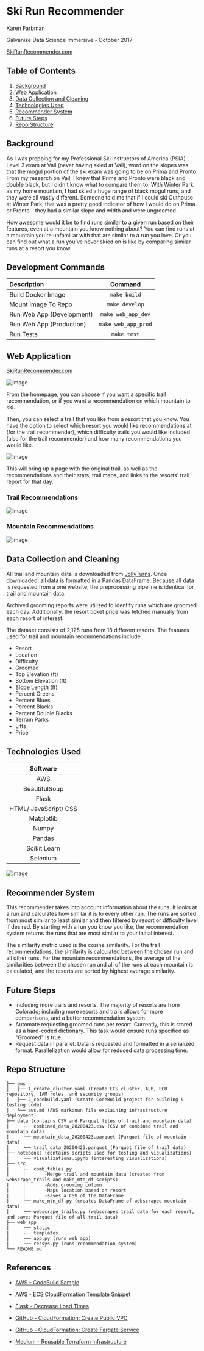 # Ski Run Recommender

Karen Farbman

Galvanize Data Science Immersive - October 2017

[SkiRunRecommender.com](http://www.skirunrecommender.com)

## Table of Contents
1. [Background](#background)
2. [Web Application](#web-application)
3. [Data Collection and Cleaning](#data-collection-and-cleaning)
4. [Technologies Used](#technologies-used)
5. [Recommender System](#recommender-system)
6. [Future Steps](#future-steps)
7. [Repo Structure](#repo-structure)

## Background

As I was prepping for my Professional Ski Instructors of America (PSIA) Level 3 exam at Vail (never having skied at Vail), word on the slopes was that the mogul portion of the ski exam was going to be on Prima and Pronto. From my research on Vail, I knew that Prima and Pronto were black and double black, but I didn't know what to compare them to. With Winter Park as my home mountain, I had skied a huge range of black mogul runs, and they were all vastly different. Someone told me that if I could ski Outhouse at Winter Park, that was a pretty good indicator of how I would do on Prima or Pronto - they had a similar slope and width and were ungroomed. 

How awesome would it be to find runs similar to a given run based on their features, even at a mountain you know nothing about? You can find runs at a mountain you're unfamiliar with that are similar to a run you love. Or you can find out what a run you've never skied on is like by comparing similar runs at a resort you know.

## Development Commands

| Description       | Command    |
| :------------- | :----------: |
| Build Docker Image | `make build`   |
| Mount Image To Repo   | `make develop` |
| Run Web App (Development)   | `make web_app_dev` |
| Run Web App (Production)   | `make web_app_prod` |
| Run Tests   | `make test` |


## Web Application 

[SkiRunRecommender.com](http://www.skirunrecommender.com)

![image](web_app/static/images/home2.png)

From the homepage, you can choose if you want a specific trail recommendation, or if you want a recommendation on which mountain to ski.

Then, you can select a trail that you like from a resort that you know. You have the option to select which resort you would like recommendations at (for the trail recommender), which difficulty trails you would like included (also for the trail recommender) and how many recommendations you would like.

![image](web_app/static/images/trail_page2.png)

This will bring up a page with the original trail, as well as the recommendations and their stats, trail maps, and links to the resorts' trail report for that day.

### Trail Recommendations
![image](web_app/static/images/recommendations_page2.png)

### Mountain Recommendations
![image](web_app/static/images/mtn_rec_page2.png)

## Data Collection and Cleaning

All trail and mountain data is downloaded from [JollyTurns](https://jollyturns.com/resorts/country/united-states-of-america). Once downloaded, all data is formatted in a Pandas DataFrame. Because all data is requested from a one website, the preprocessing pipeline is identical for trail and mountain data. 

Archived grooming reports were utilized to identify runs which are groomed each day. Additionally, the resort ticket price was fetched manually from each resort of interest.

The dataset consists of 2,125 runs from 18 different resorts. The features used for trail and mountain recommendations include:
* Resort
* Location
* Difficulty
* Groomed
* Top Elevation (ft)
* Bottom Elevation (ft)
* Slope Length (ft)
* Percent Greens
* Percent Blues
* Percent Blacks
* Percent Double Blacks
* Terrain Parks
* Lifts
* Price

## Technologies Used

|Software|
|:----:|
|AWS|
|BeautifulSoup|
|Flask|
|HTML/ JavaScript/ CSS|
|Matplotlib|
|Numpy|
|Pandas|
|Scikit Learn|
|Selenium|

![image](web_app/static/images/for-karen.png)

## Recommender System

This recommender takes into account information about the runs. It looks at a run and calculates how similar it is to every other run. The runs are sorted from most similar to least similar and then filtered by resort or difficulty level if desired. By starting with a run you know you like, the recommendation system returns the runs that are most similar to your initial interest.

The similarity metric used is the cosine similarity. For the trail recommendations, the similarity is calculated between the chosen run and all other runs. For the mountain recommendations, the average of the similarities between the chosen run and all of the runs at each mountain is calculated, and the resorts are sorted by highest average similarity.

## Future Steps

* Including more trails and resorts. The majority of resorts are from Colorado; including more resorts and trails allows for more comparisons, and a better recommendation system.
* Automate requesting groomed runs per resort. Currently, this is stored as a hard-coded dictionary. This task would ensure runs specified as "Groomed" is true.
* Request data in parallel. Data is requested and formatted in a serialized format. Parallelization would allow for reduced data processing time.

## Repo Structure

```
├── aws
│   ├── 1_create_cluster.yaml (Create ECS cluster, ALB, ECR repository, IAM roles, and security groups)
│   ├── 2_codebuild.yaml (Create CodeBuild project for building & testing code)
│   └── aws.md (AWS markdown file explaining infrastructure deployment)
├── data (contains CSV and Parquet files of trail and mountain data)
|     ├── combined_data_20200423.csv (CSV of combined trail and mountain data)
|     ├── mountain_data_20200423.parquet (Parquet file of mountain data)
|     └── trail_data_20200423.parquet (Parquet file of trail data)
├── notebooks (contains scripts used for testing and visualizations)
|     └── visualizations.ipynb (interesting visualizations)
├── src
|     ├── comb_tables.py
|     |       -Merge trail and mountain data (created from webscrape_trails and make_mtn_df scripts)
|     |       -Adds grooming column
|     |       -Maps location based on resort
|     |       -saves a CSV of the DataFrame
|     ├── make_mtn_df.py (creates DataFrame of webscraped mountain data)
|     └── webscrape_trails.py (webscrapes trail data for each resort, and saves Parquet file of all trail data)
├── web_app
|     ├── static
|     ├── templates
|     ├── app.py (runs web app)
|     └── recsys.py (runs recommendation system)
└── README.md
```

## References

* [AWS - CodeBuild Sample](https://docs.aws.amazon.com/codebuild/latest/userguide/sample-ecr.html)

* [AWS - ECS CloudFormation Template Snippet](https://docs.aws.amazon.com/AWSCloudFormation/latest/UserGuide/quickref-ecs.html#quickref-ecs-example-1.yaml)

* [Flask - Decrease Load Times](https://blog.socratic.org/the-one-weird-trick-that-cut-our-flask-page-load-time-by-70-87145335f679)

* [GitHub - CloudFormation: Create Public VPC](https://github.com/nathanpeck/aws-cloudformation-fargate/blob/master/fargate-networking-stacks/public-vpc.yml)

* [GitHub - CloudFormation: Create Fargate Service](https://github.com/nathanpeck/aws-cloudformation-fargate/blob/master/service-stacks/public-subnet-public-loadbalancer.yml)

* [Medium - Reusable Terraform Infrastructure](https://blog.gruntwork.io/how-to-create-reusable-infrastructure-with-terraform-modules-25526d65f73d)
